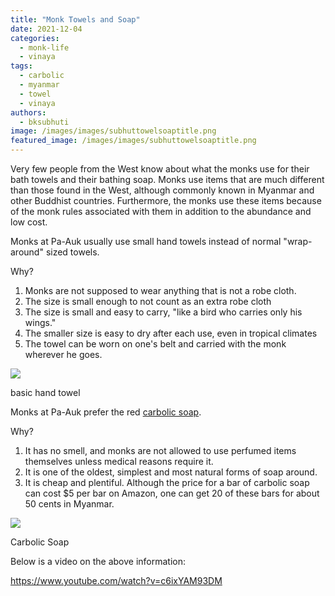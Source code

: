 ```yaml
---
title: "Monk Towels and Soap"
date: 2021-12-04
categories: 
  - monk-life
  - vinaya
tags: 
  - carbolic
  - myanmar
  - towel
  - vinaya
authors: 
  - bksubhuti
image: /images/images/subhuttowelsoaptitle.png
featured_image: /images/images/subhuttowelsoaptitle.png
---
```


Very few people from the West know about what the monks use for their bath towels and their bathing soap. Monks use items that are much different than those found in the West, although commonly known in Myanmar and other Buddhist countries. Furthermore, the monks use these items because of the monk rules associated with them in addition to the abundance and low cost.

Monks at Pa-Auk usually use small hand towels instead of normal "wrap-around" sized towels.

Why?

1. Monks are not supposed to wear anything that is not a robe cloth.
2. The size is small enough to not count as an extra robe cloth
3. The size is small and easy to carry, "like a bird who carries only his wings."
4. The smaller size is easy to dry after each use, even in tropical climates
5. The towel can be worn on one's belt and carried with the monk wherever he goes.

![](/images/handtowel-edited-1.jpg)

basic hand towel

Monks at Pa-Auk prefer the red [carbolic soap](https://en.m.wikipedia.org/wiki/Carbolic_soap).

Why?

1. It has no smell, and monks are not allowed to use perfumed items themselves unless medical reasons require it.
2. It is one of the oldest, simplest and most natural forms of soap around.
3. It is cheap and plentiful. Although the price for a bar of carbolic soap can cost $5 per bar on Amazon, one can get 20 of these bars for about 50 cents in Myanmar.

![](/images/carbolicsoap-rotated.jpg)

Carbolic Soap

Below is a video on the above information:

https://www.youtube.com/watch?v=c6ixYAM93DM